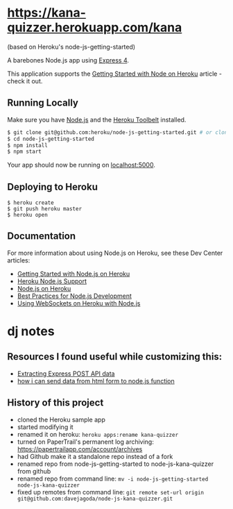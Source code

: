 # https://kana-quizzer.herokuapp.com/kana

(based on Heroku's node-js-getting-started)

A barebones Node.js app using [Express 4](http://expressjs.com/).

This application supports the [Getting Started with Node on Heroku](https://devcenter.heroku.com/articles/getting-started-with-nodejs) article - check it out.

## Running Locally

Make sure you have [Node.js](http://nodejs.org/) and the [Heroku Toolbelt](https://toolbelt.heroku.com/) installed.

```sh
$ git clone git@github.com:heroku/node-js-getting-started.git # or clone your own fork
$ cd node-js-getting-started
$ npm install
$ npm start
```

Your app should now be running on [localhost:5000](http://localhost:5000/).

## Deploying to Heroku

```
$ heroku create
$ git push heroku master
$ heroku open
```

## Documentation

For more information about using Node.js on Heroku, see these Dev Center articles:

- [Getting Started with Node.js on Heroku](https://devcenter.heroku.com/articles/getting-started-with-nodejs)
- [Heroku Node.js Support](https://devcenter.heroku.com/articles/nodejs-support)
- [Node.js on Heroku](https://devcenter.heroku.com/categories/nodejs)
- [Best Practices for Node.js Development](https://devcenter.heroku.com/articles/node-best-practices)
- [Using WebSockets on Heroku with Node.js](https://devcenter.heroku.com/articles/node-websockets)

# dj notes

## Resources I found useful while customizing this:

- [Extracting Express POST API data](http://hawkee.com/snippet/10141/)
- [how i can send data from html form to node.js function](http://stackoverflow.com/questions/15568851/how-i-can-send-data-from-html-form-to-node-js-function)

## History of this project

- cloned the Heroku sample app
- started modifying it
- renamed it on heroku: `heroku apps:rename kana-quizzer`
- turned on PaperTrail's permanent log archiving: https://papertrailapp.com/account/archives
- had Github make it a standalone repo instead of a fork
- renamed repo from node-js-getting-started to node-js-kana-quizzer from github
- renamed repo from command line: `mv -i node-js-getting-started node-js-kana-quizzer`
- fixed up remotes from command line: `git remote set-url origin git@github.com:davejagoda/node-js-kana-quizzer.git`
